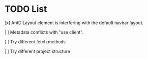 # TODO List

[x] AntD Layout element is interfering with the default navbar layout.

[ ] Metadata conflicts with "use client".

[ ] Try different fetch methods

[ ] Try different project structure
